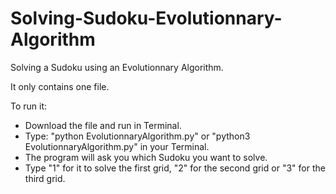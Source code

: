 # Solving-Sudoku-Evolutionnary-Algorithm

Solving a Sudoku using an Evolutionnary Algorithm.

It only contains one file.

To run it:
- Download the file and run in Terminal.
- Type: "python EvolutionnaryAlgorithm.py" or "python3 EvolutionnaryAlgorithm.py" in your Terminal.
- The program will ask you which Sudoku you want to solve.
- Type  "1" for it to solve the first grid, "2" for the second grid or "3" for the third grid.
